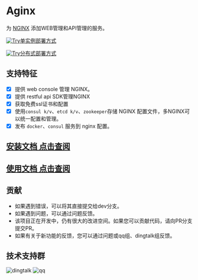 # Aginx 

为 [NGINX][NGINX] 添加WEB管理和API管理的服务。

[![Try][PWDIMAGE]单实例部署方式][ALLINONE]

[![Try][PWDIMAGE]分布式部署方式][CLUSTER] 

## 支持特征 

- [X] 提供 web console 管理 NGINX。
- [X] 提供 restful api SDK管理NGINX
- [X] 获取免费ssl证书和配置
- [X] 使用`consul k/v`、`etcd k/v`、`zookeeper`存储 NGINX 配置文件，多NGINX可以统一配置和管理。
- [X] 发布 `docker`、`consul` 服务到 nginx 配置。

## [安装文档 点击查阅](./docs/INSTALL.MD)

## [使用文档 点击查阅](./docs/USAGE.MD)

## 贡献

- 如果遇到错误，可以将其直接提交给dev分支。
- 如果遇到问题，可以通过问题反馈。
- 该项目正在开发中，仍有很大的改进空间。如果您可以贡献代码，请向PR分支提交PR。
- 如果有关于新功能的反馈，您可以通过问题或qq组、dingtalk组反馈。

## 技术支持群

![dingtalk](./docs/dingtalk2.png)
![qq](./docs/qq1.png)

[NGINX]: http://nginx.org
[PWDIMAGE]: https://raw.githubusercontent.com/play-with-docker/stacks/master/assets/images/button.png "Play With Docker Image"
[ALLINONE]: https://labs.play-with-docker.com/?stack=https://raw.githubusercontent.com/ihaiker/aginx/master/demo/docker-compose-allinone.yml "Docker Stack YAML"
[CLUSTER]: https://labs.play-with-docker.com/?stack=https://raw.githubusercontent.com/ihaiker/aginx/master/demo/docker-compose-cluster.yml "Docker Stack YAML"
